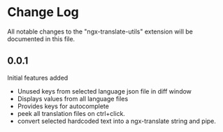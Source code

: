 # Change Log
All notable changes to the "ngx-translate-utils" extension will be documented in this file.

## 0.0.1  
Initial features added
- Unused keys from selected language json file in diff window  
- Displays values from all language files  
- Provides keys for autocomplete
- peek all translation files on ctrl+click.
- convert selected hardcoded text into a ngx-translate string and pipe.



